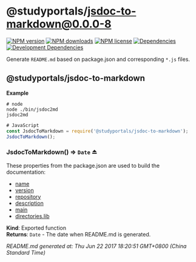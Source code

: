 # @studyportals/jsdoc-to-markdown@0.0.0-8

<a href="https://www.npmjs.com/package/@studyportals/jsdoc-to-markdown" title="View this project on NPM" target="_blank"><img src="https://img.shields.io/npm/v/@studyportals/jsdoc-to-markdown.svg?style=flat" alt="NPM version" /></a>
<a href="https://www.npmjs.com/package/@studyportals/jsdoc-to-markdown" title="View this project on NPM" target="_blank"><img src="https://img.shields.io/npm/dm/@studyportals/jsdoc-to-markdown.svg?style=flat" alt="NPM downloads" /></a>
<a href="https://www.npmjs.com/package/@studyportals/jsdoc-to-markdown" title="View this project on NPM" target="_blank"><img src="https://img.shields.io/npm/l/@studyportals/jsdoc-to-markdown.svg?style=flat" alt="NPM license" /></a>
<a href="https://david-dm.org/studyportals/jsdoc-to-markdown" title="View this project on David" target="_blank"><img src="https://img.shields.io/david/studyportals/jsdoc-to-markdown.svg?style=flat" alt="Dependencies" /></a>
<a href="https://david-dm.org/studyportals/jsdoc-to-markdown" title="View this project on David" target="_blank"><img src="https://img.shields.io/david/dev/studyportals/jsdoc-to-markdown.svg?style=flat" alt="Development Dependencies" /></a>

Generate `README.md` based on package.json and corresponding `*.js` files.

<a name="module_@studyportals/jsdoc-to-markdown"></a>

## @studyportals/jsdoc-to-markdown
**Example**  
```Shell
# node
node ./bin/jsdoc2md
jsdoc2md
```

```JavaScript
# JavaScript
const JsdocToMarkdown = require('@studyportals/jsdoc-to-markdown');
JsdocToMarkdown();
```
<a name="exp_module_@studyportals/jsdoc-to-markdown--JsdocToMarkdown"></a>

### JsdocToMarkdown() ⇒ <code>Date</code> ⏏
These properties from the package.json are used to build the documentation:
- <a href="https://docs.npmjs.com/files/package.json#name" target="_blank">name</a>
- <a href="https://docs.npmjs.com/files/package.json#version" target="_blank">version</a>
- <a href="https://docs.npmjs.com/files/package.json#repository" target="_blank">repository</a>
- <a href="https://docs.npmjs.com/files/package.json#description" target="_blank">description</a>
- <a href="https://docs.npmjs.com/files/package.json#main" target="_blank">main</a>
- <a href="https://docs.npmjs.com/files/package.json#directorieslib" target="_blank">directories.lib</a>

**Kind**: Exported function  
**Returns**: <code>Date</code> - The date when README.md is generated.  

_README.md generated at: Thu Jun 22 2017 18:20:51 GMT+0800 (China Standard Time)_
